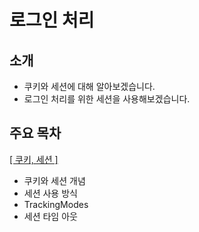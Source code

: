 # 로그인 처리

## 소개

- 쿠키와 세션에 대해 알아보겠습니다.
- 로그인 처리를 위한 세션을 사용해보겠습니다.

## 주요 목차

[[ 쿠키, 세션 ]](https://github.com/woosungkim0123/spring-jpa-deep-dive/tree/master/spring_mvc_advance/login/notion/cookie_session)

- 쿠키와 세션 개념
- 세션 사용 방식
- TrackingModes
- 세션 타임 아웃